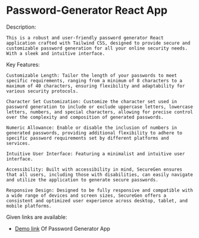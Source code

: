 # Password-Generator React App

Description:

    This is a robust and user-friendly password generator React application crafted with Tailwind CSS, designed to provide secure and customizable password generation for all your online security needs. With a sleek and intuitive interface.

Key Features:

    Customizable Length: Tailor the length of your passwords to meet specific requirements, ranging from a minimum of 8 characters to a maximum of 40 characters, ensuring flexibility and adaptability for various security protocols.

    Character Set Customization: Customize the character set used in password generation to include or exclude uppercase letters, lowercase letters, numbers, and special characters, allowing for precise control over the complexity and composition of generated passwords.

    Numeric Allowance: Enable or disable the inclusion of numbers in generated passwords, providing additional flexibility to adhere to specific password requirements set by different platforms and services.

    Intuitive User Interface: Featuring a minimalist and intuitive user interface.

    Accessibility: Built with accessibility in mind, SecureGen ensures that all users, including those with disabilities, can easily navigate and utilize the application to generate secure passwords.

    Responsive Design: Designed to be fully responsive and compatible with a wide range of devices and screen sizes, SecureGen offers a consistent and optimized user experience across desktop, tablet, and mobile platforms.

Given links are available:

- [Demo link](https://) Of Password Generator App
